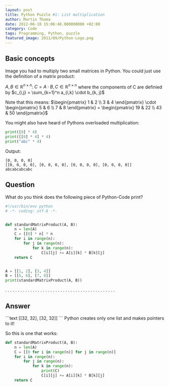 ```yaml
---
layout: post
title: Python Puzzle #1: List multiplication
author: Martin Thoma
date: 2012-06-18 15:06:48.000000000 +02:00
category: Code
tags: Programming, Python, puzzle
featured_image: 2011/09/Python-Logo.png
---
```

<h2>Basic concepts</h2>
Image you had to multiply two small matrices in Python. You could just use the definition of a matrix product:

$A, B \in \mathbb{R}^{n \times n}$:
$C = A \cdot B, C \in \mathbb{R}^{n \times n}$ where the components of C are definied by
$c_{i,j} = \sum_{k=1}^n a_{i,k} \cdot b_{k, j}$

Note that this means:
$\begin{pmatrix} 
1 & 2 \\
3 & 4
\end{pmatrix} \cdot 
\begin{pmatrix} 
5 & 6 \\
7 & 8
\end{pmatrix} = 
\begin{pmatrix} 
19 & 22 \\
43 & 50
\end{pmatrix}$

You might also have heard of Pythons overloaded multiplication:
```python
print([0] * 4)
print([[0] * 4] * 4)
print("abc" * 4)
```
Output:
```text
[0, 0, 0, 0]
[[0, 0, 0, 0], [0, 0, 0, 0], [0, 0, 0, 0], [0, 0, 0, 0]]
abcabcabcabc
```

<h2>Question</h2>
What do you think does the following piece of Python-Code print?

```python
#!/usr/bin/env python
# -*- coding: utf-8 -*-


def standardMatrixProduct(A, B):
    n = len(A)
    C = [[0] * n] * n
    for i in range(n):
        for j in range(n):
            for k in range(n):
                C[i][j] += A[i][k] * B[k][j]
    return C


A = [[1, 2], [3, 4]]
B = [[5, 6], [7, 8]]
print(standardMatrixProduct(A, B))
```


.
.
.
.
.
.
.
.
.
.
.
.
.
.
.
.
.
.
.
.
.
.
.
.
.
.
.
.
.
.
.
.
.
.
.
.
.
.
.
.
.
.
.
.



<h2>Answer</h2>
```text
[[32, 32], [32, 32]]
```
Python creates only one list and makes pointers to it!

So this is one that works:
```python
def standardMatrixProduct(A, B):
    n = len(A)
    C = [[0 for i in range(n)] for j in range(n)]
    for i in range(n):
        for j in range(n):
            for k in range(n):
                print(C)
                C[i][j] += A[i][k] * B[k][j]
    return C
```
